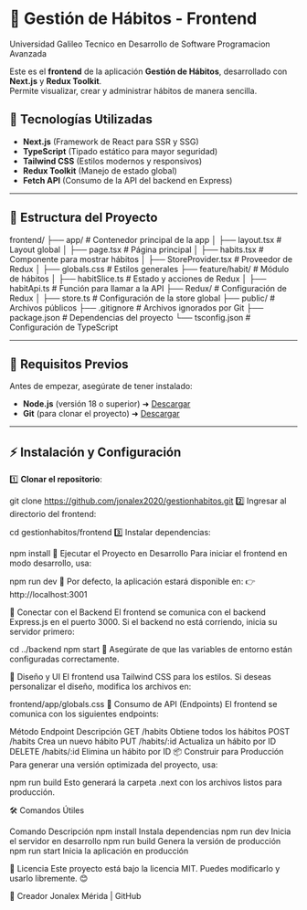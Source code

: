 # 🎯 Gestión de Hábitos - Frontend
Universidad Galileo
Tecnico en Desarrollo de Software
Programacion Avanzada

Este es el **frontend** de la aplicación **Gestión de Hábitos**, desarrollado con **Next.js** y **Redux Toolkit**.  
Permite visualizar, crear y administrar hábitos de manera sencilla.

## 🚀 Tecnologías Utilizadas

- **Next.js** (Framework de React para SSR y SSG)
- **TypeScript** (Tipado estático para mayor seguridad)
- **Tailwind CSS** (Estilos modernos y responsivos)
- **Redux Toolkit** (Manejo de estado global)
- **Fetch API** (Consumo de la API del backend en Express)

---

## 📂 **Estructura del Proyecto**

frontend/ ├── app/ # Contenedor principal de la app │ ├── layout.tsx # Layout global │ ├── page.tsx # Página principal │ ├── habits.tsx # Componente para mostrar hábitos │ ├── StoreProvider.tsx # Proveedor de Redux │ ├── globals.css # Estilos generales ├── feature/habit/ # Módulo de hábitos │ ├── habitSlice.ts # Estado y acciones de Redux │ ├── habitApi.ts # Función para llamar a la API ├── Redux/ # Configuración de Redux │ ├── store.ts # Configuración de la store global ├── public/ # Archivos públicos ├── .gitignore # Archivos ignorados por Git ├── package.json # Dependencias del proyecto └── tsconfig.json # Configuración de TypeScript

---

## 🎯 **Requisitos Previos**

Antes de empezar, asegúrate de tener instalado:

- **Node.js** (versión 18 o superior) ➜ [Descargar](https://nodejs.org/)
- **Git** (para clonar el proyecto) ➜ [Descargar](https://git-scm.com/)

---

## ⚡ **Instalación y Configuración**

1️⃣ **Clonar el repositorio**:


git clone https://github.com/jonalex2020/gestionhabitos.git
2️⃣ Ingresar al directorio del frontend:


cd gestionhabitos/frontend
3️⃣ Instalar dependencias:


npm install
🚀 Ejecutar el Proyecto en Desarrollo
Para iniciar el frontend en modo desarrollo, usa:


npm run dev
🔹 Por defecto, la aplicación estará disponible en:
👉 http://localhost:3001

🔗 Conectar con el Backend
El frontend se comunica con el backend Express.js en el puerto 3000.
Si el backend no está corriendo, inicia su servidor primero:


cd ../backend
npm start
🔹 Asegúrate de que las variables de entorno están configuradas correctamente.

🎨 Diseño y UI
El frontend usa Tailwind CSS para los estilos.
Si deseas personalizar el diseño, modifica los archivos en:


frontend/app/globals.css
📡 Consumo de API (Endpoints)
El frontend se comunica con los siguientes endpoints:

Método	Endpoint	Descripción
GET	/habits	Obtiene todos los hábitos
POST	/habits	Crea un nuevo hábito
PUT	/habits/:id	Actualiza un hábito por ID
DELETE	/habits/:id	Elimina un hábito por ID
📦 Construir para Producción
Para generar una versión optimizada del proyecto, usa:

npm run build
Esto generará la carpeta .next con los archivos listos para producción.

🛠 Comandos Útiles

Comando	Descripción
npm install	Instala dependencias
npm run dev	Inicia el servidor en desarrollo
npm run build	Genera la versión de producción
npm run start	Inicia la aplicación en producción

📜 Licencia
Este proyecto está bajo la licencia MIT. Puedes modificarlo y usarlo libremente. 😊

🤝 Creador
Jonalex Mérida | GitHub

